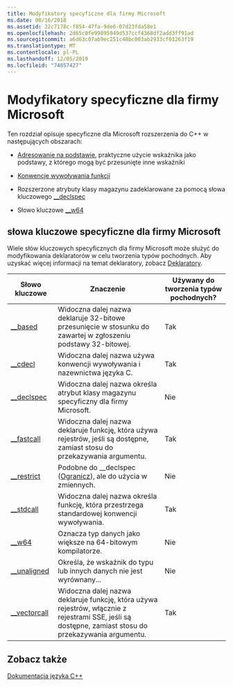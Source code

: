 ```yaml
---
title: Modyfikatory specyficzne dla firmy Microsoft
ms.date: 08/16/2018
ms.assetid: 22c7178c-f854-47fa-9de6-07d23fda58e1
ms.openlocfilehash: 2d65c0fe99895949d537ccf4368df2add3ff91ad
ms.sourcegitcommit: a6d63c07ab9ec251c48bc003ab2933cf01263f19
ms.translationtype: MT
ms.contentlocale: pl-PL
ms.lasthandoff: 12/05/2019
ms.locfileid: "74857427"
---
```

# <a name="microsoft-specific-modifiers"></a>Modyfikatory specyficzne dla firmy Microsoft

Ten rozdział opisuje specyficzne dla Microsoft rozszerzenia do C++ w następujących obszarach:

- [Adresowanie na podstawie](based-addressing.md), praktyczne użycie wskaźnika jako podstawy, z którego mogą być przesunięte inne wskaźniki

- [Konwencje wywoływania funkcji](calling-conventions.md)

- Rozszerzone atrybuty klasy magazynu zadeklarowane za pomocą słowa kluczowego [__declspec](declspec.md)

- Słowo kluczowe [__w64](w64.md)

## <a name="microsoft-specific-keywords"></a>słowa kluczowe specyficzne dla firmy Microsoft

Wiele słów kluczowych specyficznych dla firmy Microsoft może służyć do modyfikowania deklaratorów w celu tworzenia typów pochodnych. Aby uzyskać więcej informacji na temat deklaratory, zobacz [Deklaratory](overview-of-declarators.md).

|Słowo kluczowe|Znaczenie|Używany do tworzenia typów pochodnych?|
|-------------|-------------|---------------------------------|
|[__based](based-grammar.md)|Widoczna dalej nazwa deklaruje 32-bitowe przesunięcie w stosunku do zawartej w zgłoszeniu podstawy 32-bitowej.|Tak|
|[__cdecl](cdecl.md)|Widoczna dalej nazwa używa konwencji wywoływania i nazewnictwa języka C.|Tak|
|[__declspec](declspec.md)|Widoczna dalej nazwa określa atrybut klasy magazynu specyficzny dla firmy Microsoft.|Nie|
|[__fastcall](fastcall.md)|Widoczna dalej nazwa deklaruje funkcję, która używa rejestrów, jeśli są dostępne, zamiast stosu do przekazywania argumentu.|Tak|
|[__restrict](extension-restrict.md)|Podobne do __declspec ([Ogranicz](restrict.md)), ale do użycia w zmiennych.|Nie|
|[__stdcall](stdcall.md)|Widoczna dalej nazwa określa funkcję, która przestrzega standardowej konwencji wywoływania.|Tak|
|[__w64](w64.md)|Oznacza typ danych jako większe na 64-bitowym kompilatorze.|Nie|
|[__unaligned](unaligned.md)|Określa, że wskaźnik do typu lub innych danych nie jest wyrównany...|Nie|
|[__vectorcall](vectorcall.md)|Widoczna dalej nazwa deklaruje funkcję, która używa rejestrów, włącznie z rejestrami SSE, jeśli są dostępne, zamiast stosu do przekazywania argumentu.|Tak|

## <a name="see-also"></a>Zobacz także

[Dokumentacja języka C++](cpp-language-reference.md)
